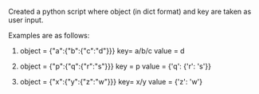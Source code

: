 Created a python script where object (in dict format) and key are taken as user input.

Examples are as follows:
1. object = {"a":{"b":{"c":"d"}}} 
   key= a/b/c 
   value = d 

2. object = {"p":{"q":{"r":"s"}}} 
   key = p 
   value = {'q': {'r': 's'}}

3. object = {"x":{"y":{"z":"w"}}}
   key= x/y
   value = {'z': 'w'}

